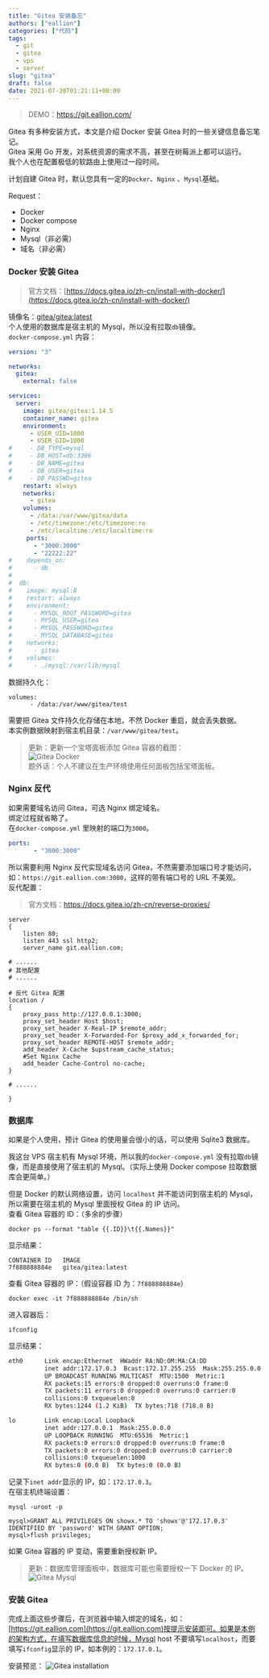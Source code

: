 ```yaml
---
title: "Gitea 安装备忘"
authors: ["eallion"]
categories: ["代码"]
tags: 
  - git
  - gitea
  - vps
  - server
slug: "gitea"
draft: false
date: 2021-07-30T01:21:11+08:00
---
```


> DEMO：<https://git.eallion.com/>

Gitea 有多种安装方式，本文是介绍 Docker 安装 Gitea 时的一些关键信息备忘笔记。  
Gitea 采用 Go 开发，对系统资源的需求不高，甚至在树莓派上都可以运行。  
我个人也在配置极低的软路由上使用过一段时间。  

计划自建 Gitea 时，默认您具有一定的`Docker`、`Nginx` 、`Mysql`基础。

Request：

- Docker
- Docker compose
- Nginx
- Mysql（非必需）
- 域名（非必需）

### Docker 安装 Gitea

> 官方文档：[https://docs.gitea.io/zh-cn/install-with-docker/](https://docs.gitea.io/zh-cn/install-with-docker/)

镜像名：[gitea/gitea:latest](https://hub.docker.com/r/gitea/gitea)  
个人使用的数据库是宿主机的 Mysql，所以没有拉取`db`镜像。  
`docker-compose.yml` 内容：

```yml
version: "3"

networks:
  gitea:
    external: false

services:
  server:
    image: gitea/gitea:1.14.5
    container_name: gitea
    environment:
      - USER_UID=1000
      - USER_GID=1000
#     - DB_TYPE=mysql
#     - DB_HOST=db:3306
#     - DB_NAME=gitea
#     - DB_USER=gitea
#     - DB_PASSWD=gitea
    restart: always
    networks:
      - gitea
    volumes:
      - /data:/var/www/gitea/data
      - /etc/timezone:/etc/timezone:ro
      - /etc/localtime:/etc/localtime:ro
     ports:
       - "3000:3000"
       - "22222:22"
#    depends_on:
#      - db
#
#  db:
#    image: mysql:8
#    restart: always
#    environment:
#      - MYSQL_ROOT_PASSWORD=gitea
#      - MYSQL_USER=gitea
#      - MYSQL_PASSWORD=gitea
#      - MYSQL_DATABASE=gitea
#    networks:
#      - gitea
#    volumes:
#      - ./mysql:/var/lib/mysql
```

数据持久化：

```
volumes:
      - /data:/var/www/gitea/test
```

需要把 Gitea 文件持久化存储在本地，不然 Docker 重启，就会丢失数据。  
本实例数据映射到宿主机目录：`/var/www/gitea/test`。

> 更新：更新一个宝塔面板添加 Gitea 容器的截图：  
> ![Gitea Docker](https://images.eallion.com/images/2021/07/giteadocker.png)  
> 题外话：个人不建议在生产环境使用任何面板包括宝塔面板。  

### Nginx 反代

如果需要域名访问 Gitea，可选 Nginx 绑定域名。  
绑定过程就省略了。  
在`docker-compose.yml` 里映射的端口为`3000`。  

```yml
ports:
       - "3000:3000"
```

所以需要利用 Nginx 反代实现域名访问 Gitea，不然需要添加端口号才能访问，如：`https://git.eallion.com:3000`，这样的带有端口号的 URL 不美观。  
反代配置：  

> 官方文档：<https://docs.gitea.io/zh-cn/reverse-proxies/>

```nginx
server
{
    listen 80;
    listen 443 ssl http2;
    server_name git.eallion.com;
    
# ......
# 其他配置
# ......

# 反代 Gitea 配置
location /
{
    proxy_pass http://127.0.0.1:3000;
    proxy_set_header Host $host;
    proxy_set_header X-Real-IP $remote_addr;
    proxy_set_header X-Forwarded-For $proxy_add_x_forwarded_for;
    proxy_set_header REMOTE-HOST $remote_addr;
    add_header X-Cache $upstream_cache_status;
    #Set Nginx Cache
    add_header Cache-Control no-cache;
}

# ......

}
```

### 数据库

如果是个人使用，预计 Gitea 的使用量会很小的话，可以使用 Sqlite3 数据库。  

我这台 VPS 宿主机有 Mysql 环境，所以我的`docker-compose.yml` 没有拉取`db`镜像，而是直接使用了宿主机的 Mysql。（实际上使用 Docker compose 拉取数据库会更简单。）

但是 Docker 的默认网络设置，访问 `localhost` 并不能访问到宿主机的 Mysql，所以需要在宿主机的 Mysql 里面授权 Gitea 的 IP 访问。  
查看 Gitea 容器的 ID：（多余的步骤）

```
docker ps --format "table {{.ID}}\t{{.Names}}"
```

显示结果：

```
CONTAINER ID   IMAGE
7f888888884e   gitea/gitea:latest
```

查看 Gitea 容器的 IP：（假设容器 ID 为：`7f888888884e`）

```
docker exec -it 7f888888884e /bin/sh
```

进入容器后：

```
ifconfig
```

显示结果：

```bash
eth0      Link encap:Ethernet  HWaddr RA:ND:OM:MA:CA:DD
          inet addr:172.17.0.3  Bcast:172.17.255.255  Mask:255.255.0.0
          UP BROADCAST RUNNING MULTICAST  MTU:1500  Metric:1
          RX packets:15 errors:0 dropped:0 overruns:0 frame:0
          TX packets:11 errors:0 dropped:0 overruns:0 carrier:0
          collisions:0 txqueuelen:0 
          RX bytes:1244 (1.2 KiB)  TX bytes:718 (718.0 B)

lo        Link encap:Local Loopback  
          inet addr:127.0.0.1  Mask:255.0.0.0
          UP LOOPBACK RUNNING  MTU:65536  Metric:1
          RX packets:0 errors:0 dropped:0 overruns:0 frame:0
          TX packets:0 errors:0 dropped:0 overruns:0 carrier:0
          collisions:0 txqueuelen:1000 
          RX bytes:0 (0.0 B)  TX bytes:0 (0.0 B)
```

记录下`inet addr`显示的 IP，如：`172.17.0.3`。  
在宿主机终端设置：

```
mysql -uroot -p
```

```
mysql>GRANT ALL PRIVILEGES ON showx.* TO 'showx'@'172.17.0.3' IDENTIFIED BY 'password' WITH GRANT OPTION;
mysql>flush privileges;
```

如果 Gitea 容器的 IP 变动，需要重新授权新 IP。  

> 更新：数据库管理面板中，数据库可能也需要授权一下 Docker 的 IP。  
> ![Gitea Mysql](https://images.eallion.com/images/2021/07/giteamysql.png)  

### 安装 Gitea

完成上面这些步骤后，在浏览器中输入绑定的域名，如：[https://git.eallion.com](https://git.eallion.com)按提示安装即可。如果是本例的架构方式，在填写数据库信息的时候，Mysql host 不要填写`localhost`，而要填写`ifconfig`显示的 IP，如本例的：`172.17.0.1`。

安装预览：
![Gitea installation](https://images.eallion.com/images/2021/07/giteainstallation.png)
